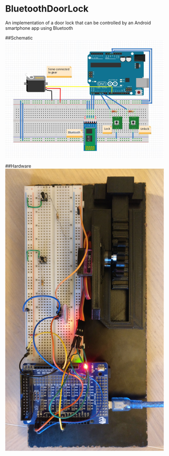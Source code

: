# BluetoothDoorLock
An implementation of a door lock that can be controlled by an Android smartphone app using Bluetooth

##Schematic
![alt tag](https://github.com/ChathunKurera/BluetoothDoorLock/blob/master/Schematic.JPG)

##Hardware
![alt tag](https://github.com/ChathunKurera/BluetoothDoorLock/blob/master/Implementation.jpg)
